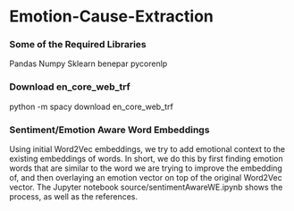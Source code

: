 # Emotion-Cause-Extraction

### Some of the Required Libraries
Pandas
Numpy
Sklearn
benepar 
pycorenlp

### Download en_core_web_trf
python -m spacy download en_core_web_trf

### Sentiment/Emotion Aware Word Embeddings

Using initial Word2Vec embeddings, we try to add emotional context to the existing embeddings of words. In short, we do this by first finding emotion words that are similar to the word we are trying to improve the embedding of, and then overlaying an emotion vector on top of the original Word2Vec vector. 
The Jupyter notebook source/sentimentAwareWE.ipynb shows the process, as well as the references.
